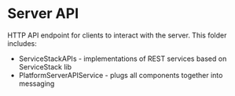 ﻿Server API
==========

HTTP API endpoint for clients to interact with the server. This folder
includes:


* ServiceStackAPIs - implementations of REST services based on ServiceStack lib
* PlatformServerAPIService - plugs all components together into messaging